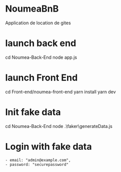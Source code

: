 # NoumeaBnB
Application de location de gites

# launch back end
cd Noumea-Back-End
node app.js

# launch Front End
cd Front-end/noumea-front-end
yarn install
yarn dev

# Init fake data
cd Noumea-Back-End
node .\faker\generateData.js

# Login with fake data
    - email: "admin@example.com",
    - password: "securepassword"
